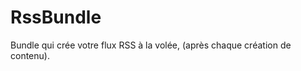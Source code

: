 RssBundle
=========

Bundle qui crée votre flux RSS à la volée, (après chaque création de contenu).
